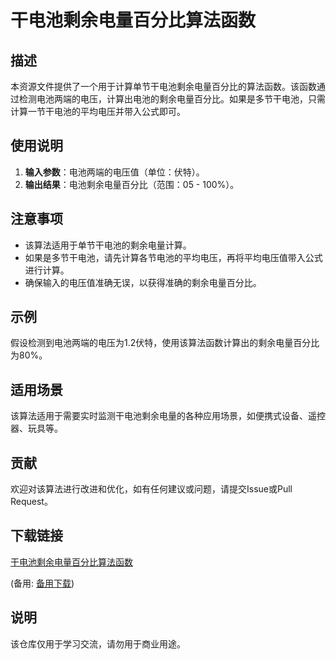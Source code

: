 # 干电池剩余电量百分比算法函数

## 描述
本资源文件提供了一个用于计算单节干电池剩余电量百分比的算法函数。该函数通过检测电池两端的电压，计算出电池的剩余电量百分比。如果是多节干电池，只需计算一节干电池的平均电压并带入公式即可。

## 使用说明
1. **输入参数**：电池两端的电压值（单位：伏特）。
2. **输出结果**：电池剩余电量百分比（范围：05 - 100%）。

## 注意事项
- 该算法适用于单节干电池的剩余电量计算。
- 如果是多节干电池，请先计算各节电池的平均电压，再将平均电压值带入公式进行计算。
- 确保输入的电压值准确无误，以获得准确的剩余电量百分比。

## 示例
假设检测到电池两端的电压为1.2伏特，使用该算法函数计算出的剩余电量百分比为80%。

## 适用场景
该算法适用于需要实时监测干电池剩余电量的各种应用场景，如便携式设备、遥控器、玩具等。

## 贡献
欢迎对该算法进行改进和优化，如有任何建议或问题，请提交Issue或Pull Request。

## 下载链接
[干电池剩余电量百分比算法函数](https://pan.quark.cn/s/840f5694b4b1) 

(备用: [备用下载](https://pan.baidu.com/s/1fuiJ_7pSg6Sg8_8fLQcBqA?pwd=1234))

## 说明

该仓库仅用于学习交流，请勿用于商业用途。

